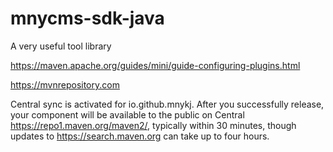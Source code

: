 # mnycms-sdk-java
A very useful tool library

https://maven.apache.org/guides/mini/guide-configuring-plugins.html

https://mvnrepository.com

Central sync is activated for io.github.mnykj. After you successfully release, your component will be available to the public on Central https://repo1.maven.org/maven2/, typically within 30 minutes, though updates to https://search.maven.org can take up to four hours.
